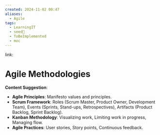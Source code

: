 ```yaml
---
created: 2024-11-02 00:47
aliases:
  - Agile
tags:
  - LearningIT
  - seed🌱
  - ToBeImplemented
  - moc
---
```


link:

# Agile Methodologies

**Content Suggestion**:

- **Agile Principles**: Manifesto values and principles.
- **Scrum Framework**: Roles (Scrum Master, Product Owner, Development Team), Events (Sprints, Stand-ups, Retrospectives), Artifacts (Product Backlog, Sprint Backlog).
- **Kanban Methodology**: Visualizing work, Limiting work in progress, Managing flow.
- **Agile Practices**: User stories, Story points, Continuous feedback.